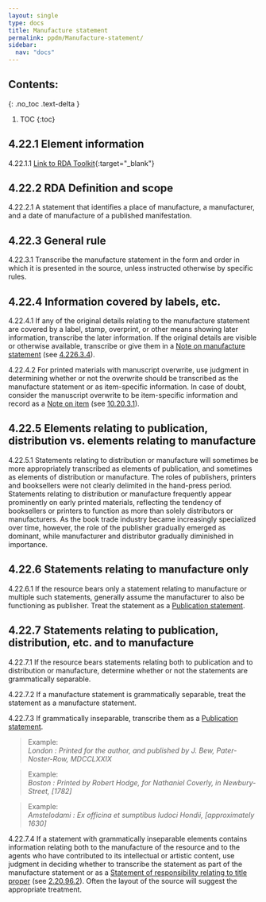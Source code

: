 ```yaml
---
layout: single
type: docs
title: Manufacture statement
permalink: ppdm/Manufacture-statement/
sidebar:
  nav: "docs"
---
```


## Contents:
{: .no_toc .text-delta }

1. TOC
{:toc}

## 4.22.1 Element information

<a name="4.22.1.1">4.22.1.1</a> [Link to RDA Toolkit](https://beta.rdatoolkit.org/Content/Index?externalId=en-US_ala-426f9771-5684-39eb-bbeb-82a4a9a8e336){:target="_blank"}

## 4.22.2 RDA Definition and scope

<a name="4.22.2.1">4.22.2.1</a> A statement that identifies a place of manufacture, a manufacturer, and a date of manufacture of a published manifestation.

## 4.22.3 General rule

<a name="4.22.3.1">4.22.3.1</a> Transcribe the manufacture statement in the form and order in which it is presented in the source, unless instructed otherwise by specific rules.

## 4.22.4 Information covered by labels, etc.

<a name="4.22.4.1">4.22.4.1</a> If any of the original details relating to the manufacture statement are covered by a label, stamp, overprint, or other means showing later information, transcribe the later information. If the original details are visible or otherwise available, transcribe or give them in a [Note on manufacture statement](/DCRMR/ppdm/Note-on-manufacture-statement/) (see [4.226.3.4](/DCRMR/ppdm/Note-on-manufacture-statement/#4.226.3.4)).

<a name="4.22.4.2">4.22.4.2</a> For printed materials with manuscript overwrite, use judgment in determining whether or not the overwrite should be transcribed as the manufacture statement or as item-specific information. In case of doubt, consider the manuscript overwrite to be item-specific information and record as a [Note on item](/DCRMR/additional-notes/Note-on-item/) (see [10.20.3.1](/DCRMR/additional-notes/Note-on-item/#10.20.3.1)).

## 4.22.5 Elements relating to publication, distribution vs. elements relating to manufacture

<a name="4.22.5.1">4.22.5.1</a> Statements relating to distribution or manufacture will sometimes be more appropriately transcribed as elements of publication, and sometimes as elements of distribution or manufacture. The roles of publishers, printers and booksellers were not clearly delimited in the hand-press period. Statements relating to distribution or manufacture frequently appear prominently on early printed materials, reflecting the tendency of booksellers or printers to function as more than solely distributors or manufacturers. As the book trade industry became increasingly specialized over time, however, the role of the publisher gradually emerged as dominant, while manufacturer and distributor gradually diminished in importance.

## 4.22.6 Statements relating to manufacture only

<a name="4.22.6.1">4.22.6.1</a> If the resource bears only a statement relating to manufacture or multiple such statements, generally assume the manufacturer to also be functioning as publisher. Treat the statement as a [Publication statement](/DCRMR/ppdm/Publication-statement/). 

## 4.22.7 Statements relating to publication, distribution, etc. and to manufacture

<a name="4.22.7.1">4.22.7.1</a> If the resource bears statements relating both to publication and to distribution or manufacture, determine whether or not the statements are grammatically separable. 

<a name="4.22.7.2">4.22.7.2</a> If a manufacture statement is grammatically separable, treat the statement as a manufacture statement. 

<a name="4.22.7.3">4.22.7.3</a> If grammatically inseparable, transcribe them as a [Publication statement](/DCRMR/ppdm/Publication-statement/). 

>Example:  
><CITE>London : Printed for the author, and published by J. Bew, Pater-Noster-Row, MDCCLXXIX</CITE>

>Example:  
><CITE>Boston : Printed by Robert Hodge, for Nathaniel Coverly, in Newbury-Street, [1782]</CITE>

>Example:  
><CITE>Amstelodami : Ex officina et sumptibus Iudoci Hondii, [approximately 1630]</CITE>

<a name="4.22.7.4">4.22.7.4</a> If a statement with grammatically inseparable elements contains information relating both to the manufacture of the resource and to the agents who have contributed to its intellectual or artistic content, use judgment in deciding whether to transcribe the statement as part of the manufacture statement or as a [Statement of responsibility relating to title proper](/DCRMR/sor/Statement-of-responsibility-relating-to-title-proper/) (see [2.20.96.2](/DCRMR/sor/Statement-of-responsibility-relating-to-title-proper/#2.20.96.2)). Often the layout of the source will suggest the appropriate treatment.